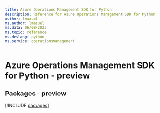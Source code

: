 ```yaml
---
title: Azure Operations Management SDK for Python
description: Reference for Azure Operations Management SDK for Python
author: lmazuel
ms.author: lmazuel
ms.data: 06/08/2023
ms.topic: reference
ms.devlang: python
ms.service: operationsmanagement
---
```

# Azure Operations Management SDK for Python - preview
## Packages - preview
[!INCLUDE [packages](operations-management-index.md)]